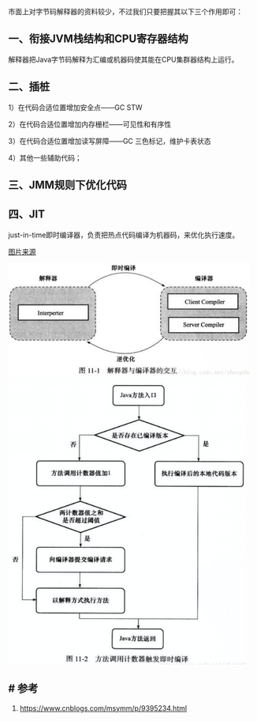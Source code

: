 市面上对字节码解释器的资料较少，不过我们只要把握其以下三个作用即可：

## 一、衔接JVM栈结构和CPU寄存器结构

解释器把Java字节码解释为汇编或机器码使其能在CPU集群器结构上运行。

## 二、插桩

1）在代码合适位置增加安全点——GC STW

2）在代码合适位置增加内存栅栏——可见性和有序性

3）在代码合适位置增加读写屏障——GC 三色标记，维护卡表状态

4）其他一些辅助代码；

## 三、JMM规则下优化代码

## 四、JIT

just-in-time即时编译器，负责把热点代码编译为机器码，来优化执行速度。

[图片来源](https://www.cnblogs.com/msymm/p/9395234.html)

<img title="" src="pic/1068940-20180731124252444-596019499.png" alt="img" data-align="center" width="489">

<img title="" src="pic/1068940-20180731125202019-1572305534.png" alt="img" data-align="center" width="482">

## # 参考

1. https://www.cnblogs.com/msymm/p/9395234.html
